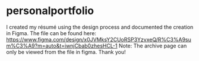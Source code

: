 # personalportfolio

I created my résumé using the design process and documented the creation in Figma. The file can be found here:
https://www.figma.com/design/x0JVMksY2CUoRSP3YzvxeQ/R%C3%A9sum%C3%A9?m=auto&t=iwnjCbab0zhesHCL-1 
Note: The archive page can only be viewed from the file in figma.
Thank you!
